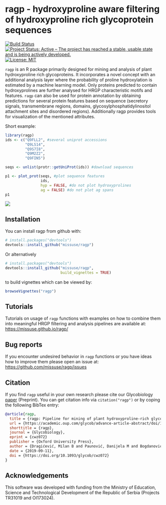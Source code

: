 
<!-- README.md is generated from README.Rmd. Please edit that file -->
ragp - hydroxyproline aware filtering of hydroxyproline rich glycoprotein sequences
===================================================================================

[![Build Status](https://travis-ci.org/missuse/ragp.svg?branch=master)](https://travis-ci.org/missuse/ragp) [![Project Status: Active – The project has reached a stable, usable state and is being actively developed.](http://www.repostatus.org/badges/latest/active.svg)](http://www.repostatus.org/#active) [![License: MIT](https://img.shields.io/badge/License-MIT-blue.svg)](https://opensource.org/licenses/MIT)

`ragp` is an R package primarily designed for mining and analysis of plant hydroxyproline rich glycoproteins. It incorporates a novel concept with an additional analysis layer where the probability of proline hydroxylation is estimated by a machine learning model. Only proteins predicted to contain hydroxyprolines are further analysed for HRGP characteristic motifs and features. `ragp` can also be used for protein annotation by obtaining predictions for several protein features based on sequence (secretory signals, transmembrane regions, domains, glycosylphosphatidylinositol attachment sites and disordered regions). Additionally ragp provides tools for visualization of the mentioned attributes.

Short example:

``` r
library(ragp)
ids <- c("Q9FLL2", #several uniprot accessions
         "Q9LS14",
         "Q9S7I8",
         "Q9M2Z2",
         "Q9FIN5")

seqs <- unlist(protr::getUniProt(ids)) #download sequences 

p1 <- plot_prot(seqs, #plot sequence features
                ids,
                hyp = FALSE, #do not plot hydroxyprolines
                ag = FALSE) #do not plot ag spans
p1
```

![](https://missuse.github.io/ragp/reference/figures/README-plot_prot-2.svg)

Installation
------------

You can install ragp from github with:

``` r
# install.packages("devtools")
devtools::install_github("missuse/ragp")
```

Or alternatively

``` r
# install.packages("devtools")
devtools::install_github("missuse/ragp",
                         build_vignettes = TRUE)
```

to build vignettes which can be viewed by:

``` r
browseVignettes("ragp")
```

Tutorials
---------

Tutorials on usage of `ragp` functions with examples on how to combine them into meaningful HRGP filtering and analysis pipelines are available at: <https://missuse.github.io/ragp/>

Bug reports
-----------

If you encounter undesired behavior in `ragp` functions or you have ideas how to improve them please open an issue at: <https://github.com/missuse/ragp/issues>

Citation
--------

If you find `ragp` useful in your own research please cite our Glycobiology [paper](https://academic.oup.com/glycob/advance-article-abstract/doi/10.1093/glycob/cwz072/5567434) (Preprint). You can get citation info via `citation("ragp")` or by coping the following BibTex entry:

``` bibtex
@article{ragp,
  title = {ragp: Pipeline for mining of plant hydroxyproline-rich glycoproteins with implementation in R},
  url = {https://academic.oup.com/glycob/advance-article-abstract/doi/10.1093/glycob/cwz072/5567434},
  shorttitle = {ragp},
  journal = {Glycobiology},
  eprint = {cwz072}
  publisher = {Oxford University Press},
  author = {Dragićević, Milan B and Paunović, Danijela M and Bogdanović, Milica D and Todorović, Slađana I and Simonović, Ana D},
  date = {2019-09-11},
  doi = {https://doi.org/10.1093/glycob/cwz072}
}
```

Acknowledgements
----------------

This software was developed with funding from the Ministry of Education, Science and Technological Development of the Republic of Serbia (Projects TR31019 and OI173024).
